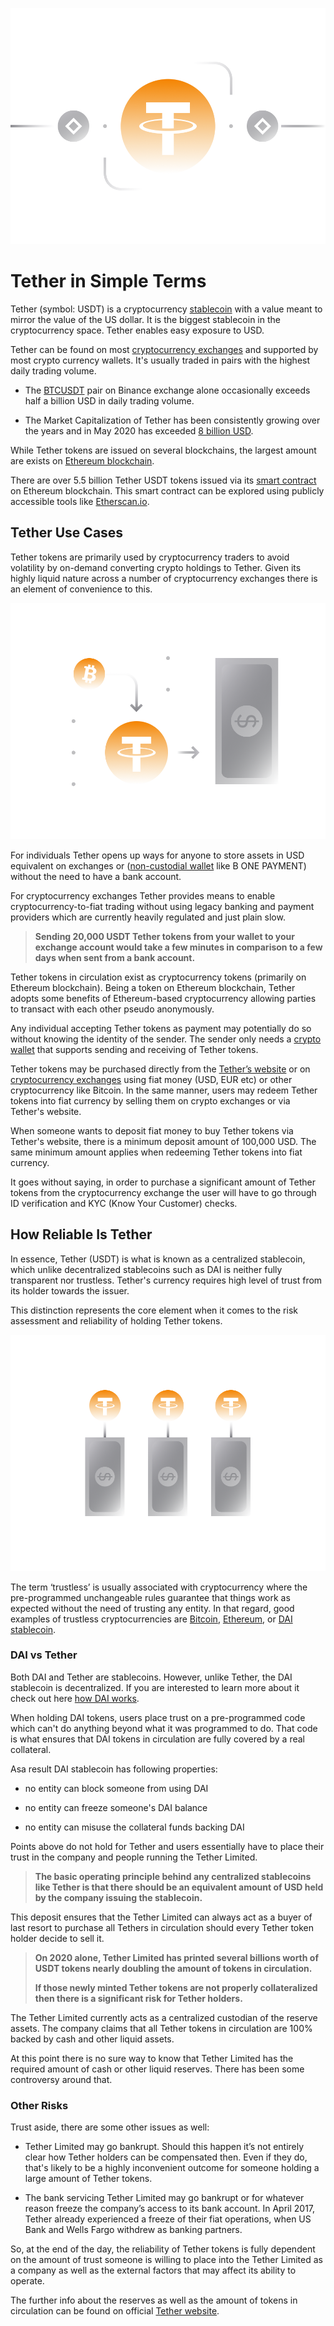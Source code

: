 ![landscape](../images/usdt-Main-l.png)

# Tether in Simple Terms

Tether (symbol: USDT) is a cryptocurrency [stablecoin](../../defi/en/5-stablecoins.md) with a value meant to mirror the value of the US dollar. It is the biggest stablecoin in the cryptocurrency space. Tether enables easy exposure to USD.

Tether can be found on most [cryptocurrency exchanges](../../fundamentals/en/6-buying-cryptocurrency-basics.md) and supported by most crypto currency wallets. It's usually traded in pairs with the highest daily trading volume. 

- The [BTCUSDT](https://www.binance.com/en/trade/BTC_USDT) pair on Binance exchange alone occasionally exceeds half a billion USD in daily trading volume. 

- The Market Capitalization of Tether has been consistently growing over the years and in May 2020 has exceeded [8 billion USD](https://coinmarketcap.com/currencies/tether/).

While Tether tokens are issued on several blockchains, the largest amount are exists on [Ethereum blockchain](ethereum.md). 

There are over 5.5 billion Tether USDT tokens issued via its [smart contract](https://etherscan.io/token/0xdac17f958d2ee523a2206206994597c13d831ec7) on Ethereum blockchain. This smart contract can be explored using publicly accessible tools like [Etherscan.io](https://etherscan.io/token/0xdac17f958d2ee523a2206206994597c13d831ec7).

## Tether Use Cases

Tether tokens are primarily used by cryptocurrency traders to avoid volatility by on-demand converting crypto holdings to Tether. Given its highly liquid nature across a number of cryptocurrency exchanges there is an element of convenience to this.

![landscape](../images/usdt-Exchange-l.png)

For individuals Tether opens up ways for anyone to store assets in USD equivalent on exchanges or ([non-custodial wallet](../../fundamentals/en/2-wallets-basics.md) like B ONE PAYMENT) without the need to have a bank account.

For cryptocurrency exchanges Tether provides means to enable cryptocurrency-to-fiat trading without using legacy banking and payment providers which are currently heavily regulated and just plain slow. 

> **Sending 20,000 USDT Tether tokens from your wallet to your exchange account would take a few minutes in comparison to a few days when sent from a bank account.**

Tether tokens in circulation exist as cryptocurrency tokens (primarily on Ethereum blockchain). Being a token on Ethereum blockchain, Tether adopts some benefits of Ethereum-based cryptocurrency allowing parties to transact with each other pseudo anonymously. 

Any individual accepting Tether tokens as payment may potentially do so without knowing the identity of the sender. The sender only needs a [crypto wallet](https://bonepayment.com) that supports sending and receiving of Tether tokens.

Tether tokens may be purchased directly from the [Tether’s website](https://tether.to) or on [cryptocurrency exchanges](../../fundamentals/en/6-buying-cryptocurrency-basics.md) using fiat money (USD, EUR etc) or other cryptocurrency like Bitcoin. In the same manner, users may redeem Tether tokens into fiat currency by selling them on crypto exchanges or via Tether's website. 

When someone wants to deposit fiat money to buy Tether tokens via Tether's website, there is a minimum deposit amount of 100,000 USD. The same minimum amount applies when redeeming Tether tokens into fiat currency.

It goes without saying, in order to purchase a significant amount of Tether tokens from the cryptocurrency exchange the user will have to go through ID verification and KYC (Know Your Customer) checks.

## How Reliable Is Tether

In essence, Tether (USDT) is what is known as a centralized stablecoin, which unlike decentralized stablecoins such as DAI is neither fully transparent nor trustless. Tether's currency requires high level of trust from its holder towards the issuer.

This distinction represents the core element when it comes to the risk assessment and reliability of holding Tether tokens.

![landscape](../images/usdt-equaldollar-l.png)

The term ‘trustless’ is usually associated with cryptocurrency where the pre-programmed unchangeable rules guarantee that things work as expected without the need of trusting any entity. In that regard, good examples of trustless cryptocurrencies are [Bitcoin](bitcoin.md), [Ethereum](ethereum.md), or [DAI stablecoin](makerdao.md).

### DAI vs Tether

Both DAI and Tether are stablecoins. However, unlike Tether, the DAI stablecoin is decentralized. If you are interested to learn more about it check out here [how DAI works](makerdao.md).

When holding DAI tokens, users place trust on a pre-programmed code which can't do anything beyond what it was programmed to do. That code is what ensures that DAI tokens in circulation are fully covered by a real collateral.

Asa result DAI stablecoin has following properties:

- no entity can block someone from using DAI

- no entity can freeze someone's DAI balance

- no entity can misuse the collateral funds backing DAI

Points above do not hold for Tether and users essentially have to place their trust in the company and people running the Tether Limited.

> **The basic operating principle behind any centralized stablecoins like Tether is that there should be an equivalent amount of USD held by the company issuing the stablecoin.** 

This deposit ensures that the Tether Limited can always act as a buyer of last resort to purchase all Tethers in circulation should every Tether token holder decide to sell it.

> **On 2020 alone, Tether Limited has printed several billions worth of USDT tokens nearly doubling the amount of tokens in circulation.**
>
> **If those newly minted Tether tokens are not properly collateralized then there is a significant risk for Tether holders.**

The Tether Limited currently acts as a centralized custodian of the reserve assets. The company claims that all Tether tokens in circulation are 100% backed by cash and other liquid assets. 

At this point there is no sure way to know that Tether Limited has the required amount of cash or other liquid reserves. There has been some controversy around that. 

### Other Risks

Trust aside, there are some other issues as well:

- Tether Limited may go bankrupt. Should this happen it’s not entirely clear how Tether holders can be compensated then. Even if they do, that's likely to be a highly inconvenient outcome for someone holding a large amount of Tether tokens.
    
- The bank servicing Tether Limited may go bankrupt or for whatever reason freeze the company’s access to its bank account. In April 2017, Tether already experienced a freeze of their fiat operations, when US Bank and Wells Fargo withdrew as banking partners.

So, at the end of the day, the reliability of Tether tokens is fully dependent on the amount of trust someone is willing to place into the Tether Limited as a company as well as the external factors that may affect its ability to operate.

The further info about the reserves as well as the amount of tokens in circulation can be found on official [Tether website](https://tether.to).
